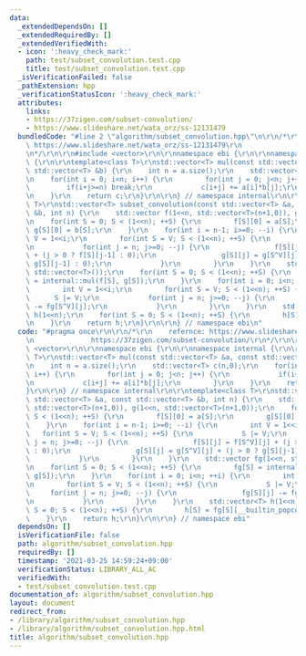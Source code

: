 ```yaml
---
data:
  _extendedDependsOn: []
  _extendedRequiredBy: []
  _extendedVerifiedWith:
  - icon: ':heavy_check_mark:'
    path: test/subset_convolution.test.cpp
    title: test/subset_convolution.test.cpp
  _isVerificationFailed: false
  _pathExtension: hpp
  _verificationStatusIcon: ':heavy_check_mark:'
  attributes:
    links:
    - https://37zigen.com/subset-convolution/
    - https://www.slideshare.net/wata_orz/ss-12131479
  bundledCode: "#line 2 \"algorithm/subset_convolution.hpp\"\n\r\n/*\r\n    refernce:\
    \ https://www.slideshare.net/wata_orz/ss-12131479\r\n              https://37zigen.com/subset-convolution/\r\
    \n*/\r\n\r\n#include <vector>\r\n\r\nnamespace ebi {\r\n\r\nnamespace internal\
    \ {\r\n\r\ntemplate<class T>\r\nstd::vector<T> mul(const std::vector<T> &a, const\
    \ std::vector<T> &b) {\r\n    int n = a.size();\r\n    std::vector<T> c(n,0);\r\
    \n    for(int i = 0; i<n; i++) {\r\n        for(int j = 0; j<n; j++) {\r\n   \
    \         if(i+j>=n) break;\r\n            c[i+j] += a[i]*b[j];\r\n        }\r\
    \n    }\r\n    return c;\r\n}\r\n\r\n} // namespace internal\r\n\r\ntemplate<class\
    \ T>\r\nstd::vector<T> subset_convolution(const std::vector<T> &a, const std::vector<T>\
    \ &b, int n) {\r\n    std::vector f(1<<n, std::vector<T>(n+1,0)), g(1<<n, std::vector<T>(n+1,0));\r\
    \n    for(int S = 0; S < (1<<n); ++S) {\r\n        f[S][0] = a[S];\r\n       \
    \ g[S][0] = b[S];\r\n    }\r\n    for(int i = n-1; i>=0; --i) {\r\n        int\
    \ V = 1<<i;\r\n        for(int S = V; S < (1<<n); ++S) {\r\n            S |= V;\r\
    \n            for(int j = n; j>=0; --j) {\r\n                f[S][j] = f[S^V][j]\
    \ + (j > 0 ? f[S][j-1] : 0);\r\n                g[S][j] = g[S^V][j] + (j > 0 ?\
    \ g[S][j-1] : 0);\r\n            }\r\n        }\r\n    }\r\n    std::vector fg(1<<n,\
    \ std::vector<T>());\r\n    for(int S = 0; S < (1<<n); ++S) {\r\n        fg[S]\
    \ = internal::mul(f[S], g[S]);\r\n    }\r\n    for(int i = 0; i<n; ++i) {\r\n\
    \        int V = 1<<i;\r\n        for(int S = V; S < (1<<n); ++S) {\r\n      \
    \      S |= V;\r\n            for(int j = n; j>=0; --j) {\r\n                fg[S][j]\
    \ -= fg[S^V][j];\r\n            }\r\n        }\r\n    }\r\n    std::vector<T>\
    \ h(1<<n);\r\n    for(int S = 0; S < (1<<n); ++S) {\r\n        h[S] = fg[S][__builtin_popcount(S)];\r\
    \n    }\r\n    return h;\r\n}\r\n\r\n} // namespace ebi\n"
  code: "#pragma once\r\n\r\n/*\r\n    refernce: https://www.slideshare.net/wata_orz/ss-12131479\r\
    \n              https://37zigen.com/subset-convolution/\r\n*/\r\n\r\n#include\
    \ <vector>\r\n\r\nnamespace ebi {\r\n\r\nnamespace internal {\r\n\r\ntemplate<class\
    \ T>\r\nstd::vector<T> mul(const std::vector<T> &a, const std::vector<T> &b) {\r\
    \n    int n = a.size();\r\n    std::vector<T> c(n,0);\r\n    for(int i = 0; i<n;\
    \ i++) {\r\n        for(int j = 0; j<n; j++) {\r\n            if(i+j>=n) break;\r\
    \n            c[i+j] += a[i]*b[j];\r\n        }\r\n    }\r\n    return c;\r\n\
    }\r\n\r\n} // namespace internal\r\n\r\ntemplate<class T>\r\nstd::vector<T> subset_convolution(const\
    \ std::vector<T> &a, const std::vector<T> &b, int n) {\r\n    std::vector f(1<<n,\
    \ std::vector<T>(n+1,0)), g(1<<n, std::vector<T>(n+1,0));\r\n    for(int S = 0;\
    \ S < (1<<n); ++S) {\r\n        f[S][0] = a[S];\r\n        g[S][0] = b[S];\r\n\
    \    }\r\n    for(int i = n-1; i>=0; --i) {\r\n        int V = 1<<i;\r\n     \
    \   for(int S = V; S < (1<<n); ++S) {\r\n            S |= V;\r\n            for(int\
    \ j = n; j>=0; --j) {\r\n                f[S][j] = f[S^V][j] + (j > 0 ? f[S][j-1]\
    \ : 0);\r\n                g[S][j] = g[S^V][j] + (j > 0 ? g[S][j-1] : 0);\r\n\
    \            }\r\n        }\r\n    }\r\n    std::vector fg(1<<n, std::vector<T>());\r\
    \n    for(int S = 0; S < (1<<n); ++S) {\r\n        fg[S] = internal::mul(f[S],\
    \ g[S]);\r\n    }\r\n    for(int i = 0; i<n; ++i) {\r\n        int V = 1<<i;\r\
    \n        for(int S = V; S < (1<<n); ++S) {\r\n            S |= V;\r\n       \
    \     for(int j = n; j>=0; --j) {\r\n                fg[S][j] -= fg[S^V][j];\r\
    \n            }\r\n        }\r\n    }\r\n    std::vector<T> h(1<<n);\r\n    for(int\
    \ S = 0; S < (1<<n); ++S) {\r\n        h[S] = fg[S][__builtin_popcount(S)];\r\n\
    \    }\r\n    return h;\r\n}\r\n\r\n} // namespace ebi"
  dependsOn: []
  isVerificationFile: false
  path: algorithm/subset_convolution.hpp
  requiredBy: []
  timestamp: '2021-03-25 14:59:24+09:00'
  verificationStatus: LIBRARY_ALL_AC
  verifiedWith:
  - test/subset_convolution.test.cpp
documentation_of: algorithm/subset_convolution.hpp
layout: document
redirect_from:
- /library/algorithm/subset_convolution.hpp
- /library/algorithm/subset_convolution.hpp.html
title: algorithm/subset_convolution.hpp
---
```

